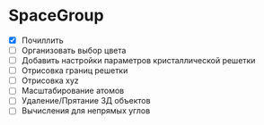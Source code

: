 # SpaceGroup
- [x] Почиллить
- [ ] Организовать выбор цвета
- [ ] Добавить настройки параметров кристаллической решетки
- [ ] Отрисовка границ решетки
- [ ] Отрисовка xyz
- [ ] Масштабирование атомов
- [ ] Удаление/Прятание 3Д объектов
- [ ] Вычисления для непрямых углов
